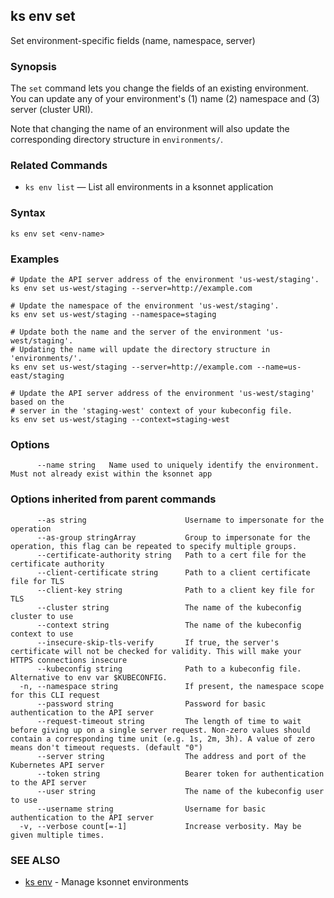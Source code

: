 ## ks env set

Set environment-specific fields (name, namespace, server)

### Synopsis



The `set` command lets you change the fields of an existing environment.
You can update any of your environment's (1) name (2) namespace and
(3) server (cluster URI).

Note that changing the name of an environment will also update the corresponding
directory structure in `environments/`.

### Related Commands

* `ks env list` — List all environments in a ksonnet application

### Syntax


```
ks env set <env-name>
```

### Examples

```
# Update the API server address of the environment 'us-west/staging'.
ks env set us-west/staging --server=http://example.com

# Update the namespace of the environment 'us-west/staging'.
ks env set us-west/staging --namespace=staging

# Update both the name and the server of the environment 'us-west/staging'.
# Updating the name will update the directory structure in 'environments/'.
ks env set us-west/staging --server=http://example.com --name=us-east/staging

# Update the API server address of the environment 'us-west/staging' based on the
# server in the 'staging-west' context of your kubeconfig file.
ks env set us-west/staging --context=staging-west
```

### Options

```
      --name string   Name used to uniquely identify the environment. Must not already exist within the ksonnet app
```

### Options inherited from parent commands

```
      --as string                      Username to impersonate for the operation
      --as-group stringArray           Group to impersonate for the operation, this flag can be repeated to specify multiple groups.
      --certificate-authority string   Path to a cert file for the certificate authority
      --client-certificate string      Path to a client certificate file for TLS
      --client-key string              Path to a client key file for TLS
      --cluster string                 The name of the kubeconfig cluster to use
      --context string                 The name of the kubeconfig context to use
      --insecure-skip-tls-verify       If true, the server's certificate will not be checked for validity. This will make your HTTPS connections insecure
      --kubeconfig string              Path to a kubeconfig file. Alternative to env var $KUBECONFIG.
  -n, --namespace string               If present, the namespace scope for this CLI request
      --password string                Password for basic authentication to the API server
      --request-timeout string         The length of time to wait before giving up on a single server request. Non-zero values should contain a corresponding time unit (e.g. 1s, 2m, 3h). A value of zero means don't timeout requests. (default "0")
      --server string                  The address and port of the Kubernetes API server
      --token string                   Bearer token for authentication to the API server
      --user string                    The name of the kubeconfig user to use
      --username string                Username for basic authentication to the API server
  -v, --verbose count[=-1]             Increase verbosity. May be given multiple times.
```

### SEE ALSO
* [ks env](ks_env.md)	 - Manage ksonnet environments

